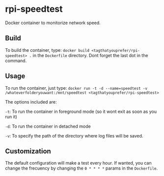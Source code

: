 # rpi-speedtest
Docker container to monitorize network speed.

## Build

To build the container, type: `docker build <tagthatyouprefer/rpi-speedtest> .` in the `Dockerfile` directory. Dont forget the last dot in the command. 


## Usage

To run the container, just type: `docker run -t -d --name=speedtest -v /whateverfolderyouwant:/mnt/speedtest <tagthatyouprefer/rpi-speedtest>`

The options included are:

`-t`: To run the container in foreground mode (so it wont exit as soon as you run it)

`-d`: To run the container in detached mode

`-v`: To specify the path of the directory where log files will be saved.

  
## Customization

The default configuration will make a test every hour. If wanted, you can change the frecuency by changing the `0 * * * *` params in the `Dockerfile`.
